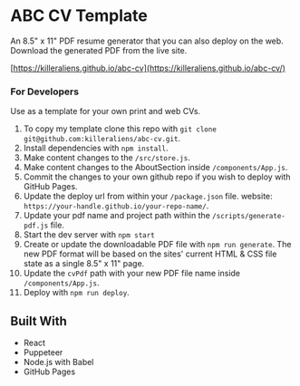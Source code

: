 # ABC CV Template

An 8.5" x 11" PDF resume generator that you can also deploy on the web. Download the generated PDF from the live site.

[https://killeraliens.github.io/abc-cv](https://killeraliens.github.io/abc-cv/)

### For Developers
Use as a template for your own print and web CVs.

1. To copy my template clone this repo with `git clone git@github.com:killeraliens/abc-cv.git`.
2. Install dependencies with `npm install`.
3. Make content changes to the `/src/store.js`.
4. Make content changes to the AboutSection inside `/components/App.js`.
5. Commit the changes to your own github repo if you wish to deploy with GitHub Pages.
6. Update the deploy url from within your `/package.json` file. website: `https://your-handle.github.io/your-repo-name/`.
7. Update your pdf name and project path within the `/scripts/generate-pdf.js` file.
8. Start the dev server with `npm start`
9. Create or update the downloadable PDF file with `npm run generate`. The new PDF format will be based on the sites' current HTML & CSS file state as a single 8.5" x 11" page.
10. Update the `cvPdf` path with your new PDF file name inside `/components/App.js`.
11. Deploy with `npm run deploy`.

## Built With

* React
* Puppeteer
* Node.js with Babel
* GitHub Pages
